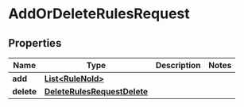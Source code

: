 

# AddOrDeleteRulesRequest


## Properties

Name | Type | Description | Notes
------------ | ------------- | ------------- | -------------
**add** | [**List&lt;RuleNoId&gt;**](RuleNoId.md) |  | 
**delete** | [**DeleteRulesRequestDelete**](DeleteRulesRequestDelete.md) |  | 



